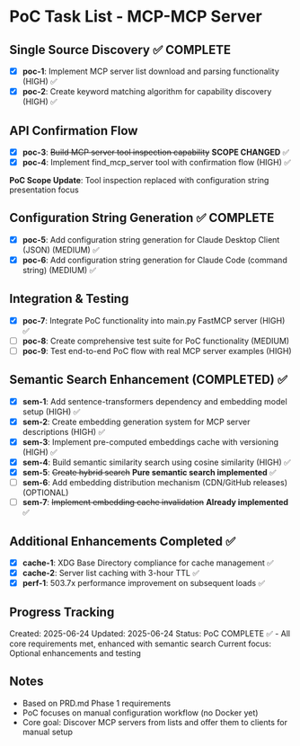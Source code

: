 # PoC Task List - MCP-MCP Server

## Single Source Discovery ✅ COMPLETE
- [x] **poc-1**: Implement MCP server list download and parsing functionality (HIGH) ✅
- [x] **poc-2**: Create keyword matching algorithm for capability discovery (HIGH) ✅

## API Confirmation Flow  
- [x] **poc-3**: ~~Build MCP server tool inspection capability~~ **SCOPE CHANGED** ✅
- [x] **poc-4**: Implement find_mcp_server tool with confirmation flow (HIGH) ✅

**PoC Scope Update**: Tool inspection replaced with configuration string presentation focus

## Configuration String Generation ✅ COMPLETE
- [x] **poc-5**: Add configuration string generation for Claude Desktop Client (JSON) (MEDIUM) ✅
- [x] **poc-6**: Add configuration string generation for Claude Code (command string) (MEDIUM) ✅

## Integration & Testing
- [x] **poc-7**: Integrate PoC functionality into main.py FastMCP server (HIGH) ✅
- [ ] **poc-8**: Create comprehensive test suite for PoC functionality (MEDIUM)
- [ ] **poc-9**: Test end-to-end PoC flow with real MCP server examples (HIGH)

## Semantic Search Enhancement (COMPLETED) ✅
- [x] **sem-1**: Add sentence-transformers dependency and embedding model setup (HIGH) ✅
- [x] **sem-2**: Create embedding generation system for MCP server descriptions (HIGH) ✅
- [x] **sem-3**: Implement pre-computed embeddings cache with versioning (HIGH) ✅
- [x] **sem-4**: Build semantic similarity search using cosine similarity (HIGH) ✅
- [x] **sem-5**: ~~Create hybrid search~~ **Pure semantic search implemented** ✅
- [ ] **sem-6**: Add embedding distribution mechanism (CDN/GitHub releases) (OPTIONAL)
- [ ] **sem-7**: ~~Implement embedding cache invalidation~~ **Already implemented** ✅

## Additional Enhancements Completed ✅
- [x] **cache-1**: XDG Base Directory compliance for cache management ✅
- [x] **cache-2**: Server list caching with 3-hour TTL ✅
- [x] **perf-1**: 503.7x performance improvement on subsequent loads ✅

## Progress Tracking
Created: 2025-06-24
Updated: 2025-06-24
Status: PoC COMPLETE ✅ - All core requirements met, enhanced with semantic search
Current focus: Optional enhancements and testing

## Notes
- Based on PRD.md Phase 1 requirements
- PoC focuses on manual configuration workflow (no Docker yet)
- Core goal: Discover MCP servers from lists and offer them to clients for manual setup